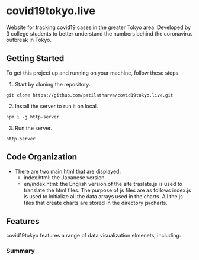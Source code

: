 # covid19tokyo.live
Website for tracking covid19 cases in the greater Tokyo area. Developed by 3 college students to better understand the numbers behind the coronavirus outbreak in Tokyo. 
## Getting Started
To get this project up and running on your machine, follow these steps.
1. Start by cloning the repository.
```
git clone https://github.com/patilatharva/covid19tokyo.live.git
```
2. Install the server to run it on local.
```
npm i -g http-server
```
3. Run the server.
```
http-server
```
## Code Organization
   - There are two main html that are displayed: 
     - index.html: the Japanese version
     - en/index.html: the English version of the site
     traslate.js is used to translate the html files.
The purpose of js files are as follows
index.js is used to initialize all the data arrays used in the charts.
All the js files that create charts are stored in the directory js/charts.




## Features
covid19tokyo features a range of data visualization elmenets, including:
### Summary



